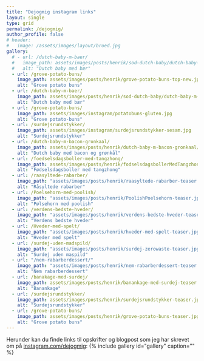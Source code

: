 ```yaml
---
title: "Dejogmig instagram links"
layout: single
type: grid
permalink: /dejogmig/
author_profile: false
# header:
#   image: /assets/images/layout/broed.jpg
gallery: 
  # - url: /dutch-baby-m-baer/
  #   image_path: assets/images/posts/henrik/sod-dutch-baby/dutch-baby-m-baer-teaser-holger.jpg
  #   alt: "Dutch baby med bær"
  - url: /grove-potato-buns/
    image_path: assets/images/posts/henrik/grove-potato-buns-top-new.jpg
    alt: "Grove potato buns"
  - url: /dutch-baby-m-baer/
    image_path: assets/images/posts/henrik/sod-dutch-baby/dutch-baby-m-baer-teaser.jpg
    alt: "Dutch baby med bær"
  - url: /grove-potato-buns/
    image_path: assets/images/instagram/potatobuns-gluten.jpg
    alt: "Grove potato-buns"
  - url: /surdejsrundstykker/
    image_path: assets/images/instagram/surdejsrundstykker-sesam.jpg
    alt: "Surdejsrundstykker"
  - url: /dutch-baby-m-bacon-gronkaal/
    image_path: assets/images/posts/henrik/dutch-baby-m-bacon-gronkaal/dutch-baby-m-bacon-gronkaal-teaser.jpg
    alt: "Dutch baby med bacon og grønkål"
  - url: /foedselsdagsboller-med-tangzhong/
    image_path: assets/images/posts/henrik/fodselsdagsbollerMedTangzhong-teaser.jpg
    alt: "Fødselsdagsboller med tangzhong"
  - url: /raasyltede-rabarber/
    image_path: "assets/images/posts/henrik/raasyltede-rabarber-teaser.jpg"
    alt: "Råsyltede rabarber" 
  - url: /Poelsehorn-med-poolish/ 
    image_path: "assets/images/posts/henrik/PoolishPoelsehorn-teaser.jpg"
    alt: "Pølsehorn med poolish" 
  - url: /verdens-bedste-hveder/
    image_path: "assets/images/posts/henrik/verdens-bedste-hveder-teaser.jpg"
    alt: "Verdens bedste hveder"
  - url: /Hveder-med-spelt/
    image_path: "assets/images/posts/henrik/hveder-med-spelt-teaser.jpg"
    alt: "Hveder med spelt"
  - url: /surdej-uden-madspild/
    image_path: "assets/images/posts/henrik/surdej-zerowaste-teaser.jpg"
    alt: "Surdej uden maspild"
  - url: "/nem-rabarberdessert/"
    image_path: "assets/images/posts/henrik/nem-rabarberdessert-teaser.jpg"
    alt: "Nem rabarberdessert"
  - url: /banakage-med-surdej/
    image_path: assets/images/posts/henrik/banankage-med-surdej-teaser.jpg
    alt: "Banankage"
  - url: /surdejsrundstykker/
    image_path: assets/images/posts/henrik/surdejsrundstykker-teaser.jpg
    alt: "Surdejsrundstykker" 
  - url: /grove-potato-buns/
    image_path: assets/images/posts/henrik/grove-potato-buns-teaser.jpg
    alt: "Grove potato buns"
---
```

Herunder kan du finde links til opskrifter og blogpost som jeg har skrevet om på [instagram.com/dejogmig](https://instagram.com/dejogmig): 
{% include gallery id="gallery"  caption="" %}
